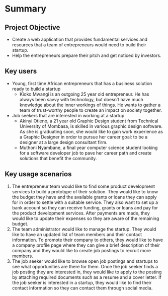 # Summary
## Project Objective
* Create a web application that provides fundamental services and resources that a team of entrepreneurs would need to build their startup.
* Help the entrepreneurs prepare their pitch and get noticed by investors.
## Key users
* Young, first time African entrepreneurs that has a business solution ready to build a startup
    * Kioko Mwangi is an outgoing 25 year old entrepreneur. He has always been savvy with technology, but doesn’t have much knowledge about the inner workings of things. He wants to gather a team of trust-worthy people to create an impact on society together.
* Job seekers that are interested in working at a startup
    * Akinyi Otieno, a 21 year old Graphic Design student from Technical University of Mombasa, is skilled in various graphic design software. As she is graduating soon, she would like to gain work experience as a Graphic Designer in order to pursue her career goal: to be a designer at a large design consultant firm.
    * Muthoni Nyambane, a final year computer science student looking for a software developer job to pave her career path and create solutions that benefit the community.
## Key usage scenarios
1. The entrepreneur team would like to find some product development services to build a prototype of their solution. They would like to know the budget they have and the available grants or loans they can apply for in order to settle with a suitable service. They also want to set up a bank account so they can receive funding, grants or loans and pay for the product development services. After payments are made, they would like to update their expenses so they are aware of the remaining budget.
2. The team administrator would like to manage the startup. They would like to have an updated list of team members and their contact information. To promote their company to others, they would like to have a company profile page where they can give a brief description of their company and they would like to create job postings to recruit more members.
3. The job seeker would like to browse open job postings and startups to see what opportunities are there for them. Once the job seeker finds a job posting they are interested in, they would like to apply to the posting by attaching required documents such as a resume and a cover letter. If the job seeker is interested in a startup, they would like to find their contact information so they can contact them through social media.
